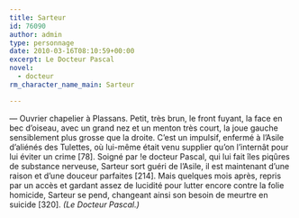 ```yaml
---
title: Sarteur
id: 76090
author: admin
type: personnage
date: 2010-03-16T08:10:59+00:00
excerpt: Le Docteur Pascal
novel:
  - docteur
rm_character_name_main: Sarteur

---
```

— Ouvrier chapelier à Plassans. Petit, très brun, le front fuyant, la face en bec d&rsquo;oiseau, avec un grand nez et un menton très court, la joue gauche sensiblement plus grosse que la droite. C&rsquo;est un impulsif, enfermé à l&rsquo;Asile d&rsquo;aliénés des Tulettes, où lui-même était venu supplier qu&rsquo;on l&rsquo;internât pour lui éviter un crime [78]. Soigné par !e docteur Pascal, qui lui fait îles piqûres de substance nerveuse, Sarteur sort guéri de l&rsquo;Asile, il est maintenant d&rsquo;une raison et d&rsquo;une douceur parfaites [214]. Mais quelques mois après, repris par un accès et gardant assez de lucidité pour lutter encore contre la folie homicide, Sarteur se pend, changeant ainsi son besoin de meurtre en suicide [320]. _(Le Docteur Pascal.)_